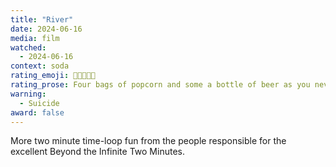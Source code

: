 ```yaml
---
title: "River"
date: 2024-06-16
media: film
watched:
  - 2024-06-16
context: soda
rating_emoji: 🍿🍿🍿🍿🍺
rating_prose: Four bags of popcorn and some a bottle of beer as you never know when one might come in handy.
warning:
  - Suicide
award: false
---
```


More two minute time-loop fun from the people responsible for the excellent Beyond the Infinite Two Minutes.
